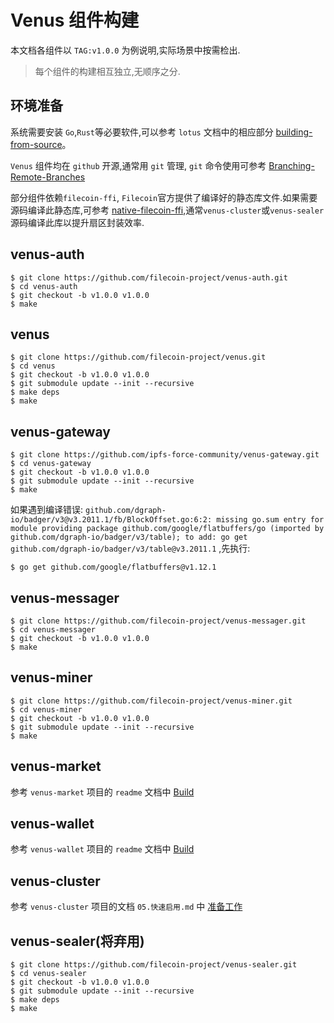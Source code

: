 # Venus 组件构建

本文档各组件以 `TAG:v1.0.0` 为例说明,实际场景中按需检出.

> 每个组件的构建相互独立,无顺序之分.

## 环境准备

系统需要安装 `Go`,`Rust`等必要软件,可以参考 `lotus` 文档中的相应部分 [building-from-source](https://lotus.filecoin.io/lotus/install/linux/#building-from-source)。

`Venus` 组件均在 `github` 开源,通常用 `git` 管理, `git` 命令使用可参考 [Branching-Remote-Branches](https://git-scm.com/book/en/v2/Git-Branching-Remote-Branches)

部分组件依赖`filecoin-ffi`, `Filecoin`官方提供了编译好的静态库文件.如果需要源码编译此静态库,可参考 [native-filecoin-ffi](https://lotus.filecoin.io/lotus/install/linux/#native-filecoin-ffi),通常`venus-cluster`或`venus-sealer`源码编译此库以提升扇区封装效率.

## venus-auth

```shell script
$ git clone https://github.com/filecoin-project/venus-auth.git
$ cd venus-auth
$ git checkout -b v1.0.0 v1.0.0
$ make 
```

## venus

```shell script
$ git clone https://github.com/filecoin-project/venus.git
$ cd venus
$ git checkout -b v1.0.0 v1.0.0
$ git submodule update --init --recursive
$ make deps
$ make
```

## venus-gateway

```shell script
$ git clone https://github.com/ipfs-force-community/venus-gateway.git
$ cd venus-gateway
$ git checkout -b v1.0.0 v1.0.0
$ git submodule update --init --recursive
$ make
```

如果遇到编译错误: `github.com/dgraph-io/badger/v3@v3.2011.1/fb/BlockOffset.go:6:2: missing go.sum entry for module providing package github.com/google/flatbuffers/go (imported by github.com/dgraph-io/badger/v3/table); to add:
                     go get github.com/dgraph-io/badger/v3/table@v3.2011.1` ,先执行:
 
```shell script
$ go get github.com/google/flatbuffers@v1.12.1
```

## venus-messager

```shell script
$ git clone https://github.com/filecoin-project/venus-messager.git
$ cd venus-messager
$ git checkout -b v1.0.0 v1.0.0
$ make 
```

## venus-miner

```shell script
$ git clone https://github.com/filecoin-project/venus-miner.git
$ cd venus-miner
$ git checkout -b v1.0.0 v1.0.0
$ git submodule update --init --recursive
$ make
```

## venus-market

参考 `venus-market` 项目的 `readme` 文档中 [Build](https://github.com/filecoin-project/venus-market#readme)

## venus-wallet

参考 `venus-wallet` 项目的 `readme` 文档中 [Build](https://github.com/filecoin-project/venus-wallet#readme)

## venus-cluster

参考 `venus-cluster` 项目的文档 `05.快速启用.md` 中 [准备工作](https://github.com/ipfs-force-community/venus-cluster/blob/main/docs/zh/05.%E5%BF%AB%E9%80%9F%E5%90%AF%E7%94%A8.md)

## venus-sealer(将弃用)

```shell script
$ git clone https://github.com/filecoin-project/venus-sealer.git
$ cd venus-sealer
$ git checkout -b v1.0.0 v1.0.0
$ git submodule update --init --recursive
$ make deps
$ make
```
